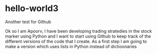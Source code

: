 # hello-world3
Another test for Github

Ok so I am Apoorv, I have been developing trading stratedies in the stock marker using Python and I want to start using Github to keep track of the different versions of the code that I create.
As a first step I am going to make a version which uses lists in Python instead of dictioonaries
